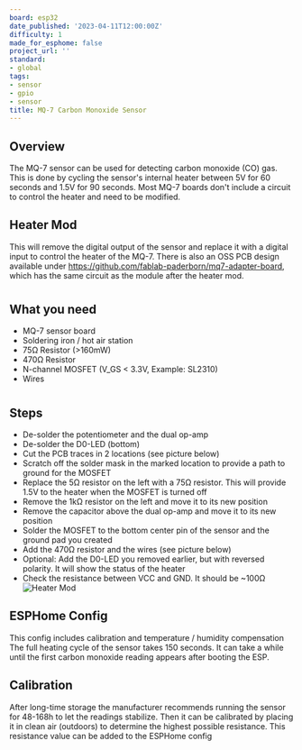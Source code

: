 ```yaml
---
board: esp32
date_published: '2023-04-11T12:00:00Z'
difficulty: 1
made_for_esphome: false
project_url: ''
standard:
- global
tags:
- sensor
- gpio
- sensor
title: MQ-7 Carbon Monoxide Sensor
---
```


## Overview

The MQ-7 sensor can be used for detecting carbon monoxide (CO) gas. This is done by cycling the sensor's internal heater between 5V for 60 seconds and 1.5V for 90 seconds. Most MQ-7 boards don't include a circuit to control the heater and need to be modified.

## Heater Mod

This will remove the digital output of the sensor and replace it with a digital input to control the heater of the MQ-7. There is also an OSS PCB design available under https://github.com/fablab-paderborn/mq7-adapter-board, which has the same circuit as the module after the heater mod.
#

## What you need

- MQ-7 sensor board
- Soldering iron / hot air station
- 75Ω Resistor (>160mW)
- 470Ω Resistor
- N-channel MOSFET (V_GS < 3.3V, Example: SL2310)
- Wires
#

## Steps

- De-solder the potentiometer and the dual op-amp
- De-solder the D0-LED (bottom)
- Cut the PCB traces in 2 locations (see picture below)
- Scratch off the solder mask in the marked location to provide a path to ground for the MOSFET
- Replace the 5Ω resistor on the left with a 75Ω resistor. This will provide 1.5V to the heater when the MOSFET is turned off
- Remove the 1kΩ resistor on the left and move it to its new position
- Remove the capacitor above the dual op-amp and move it to its new position
- Solder the MOSFET to the bottom center pin of the sensor and the ground pad you created
- Add the 470Ω resistor and the wires (see picture below)
- Optional: Add the D0-LED you removed earlier, but with reversed polarity. It will show the status of the heater
- Check the resistance between VCC and GND. It should be ~100Ω
![Heater Mod](mq-7-heater-mod.webp "Heater Mod")

## ESPHome Config

This config includes calibration and temperature / humidity compensation
The full heating cycle of the sensor takes 150 seconds. It can take a while until the first carbon monoxide reading appears after booting the ESP.

## Calibration

After long-time storage the manufacturer recommends running the sensor for 48-168h to let the readings stabilize.
Then it can be calibrated by placing it in clean air (outdoors) to determine the highest possible resistance. This resistance value can be added to the ESPHome config